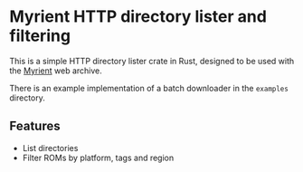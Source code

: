 # Myrient HTTP directory lister and filtering

This is a simple HTTP directory lister crate in Rust, designed to be used with the [Myrient](https://myrient.erista.me) web archive.

There is an example implementation of a batch downloader in the `examples` directory.

## Features

- List directories
- Filter ROMs by platform, tags and region
